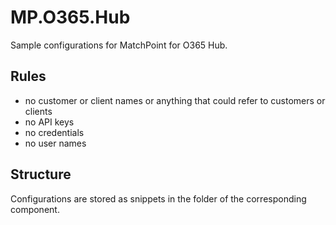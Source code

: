# MP.O365.Hub
Sample configurations for MatchPoint for O365 Hub.

## Rules
- no customer or client names or anything that could refer to customers or clients
- no API keys
- no credentials
- no user names

## Structure
Configurations are stored as snippets in the folder of the corresponding component.
